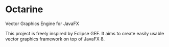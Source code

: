 Octarine
========

Vector Graphics Engine for JavaFX

This project is freely inspired by Eclipse GEF. It aims to create easily usable vector graphics framework on top of JavaFX 8.
